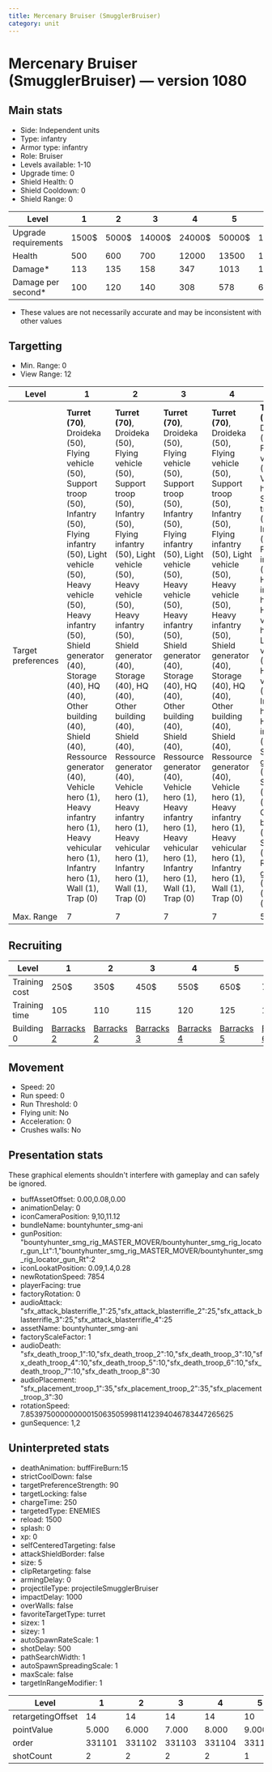 ```yaml
---
title: Mercenary Bruiser (SmugglerBruiser)
category: unit
---
```


# Mercenary Bruiser (SmugglerBruiser) — version 1080

## Main stats

  * Side: Independent units
  * Type: infantry
  * Armor type: infantry
  * Role: Bruiser
  * Levels available: 1-10
  * Upgrade time: 0
  * Shield Health: 0
  * Shield Cooldown: 0
  * Shield Range: 0

|Level               |1    |2    |3     |4     |5     |6      |7      |8      |9       |10      |
|--------------------|-----|-----|------|------|------|-------|-------|-------|--------|--------|
|Upgrade requirements|1500$|5000$|14000$|24000$|50000$|100000$|200000$|750000$|2000000$|4000000$|
|Health              |500  |600  |700   |12000 |13500 |15000  |16500  |18000  |19500   |22500   |
|Damage*             |113  |135  |158   |347   |1013  |1125   |1238   |1350   |1463    |1688    |
|Damage per second*  |100  |120  |140   |308   |578   |642    |707    |771    |836     |964     |

* These values are not necessarily accurate and may be inconsistent with other values

## Targetting

  * Min. Range: 0
  * View Range: 12

|Level             |1                                                                                                                                                                                                                                                                                                                                                                                              |2                                                                                                                                                                                                                                                                                                                                                                                              |3                                                                                                                                                                                                                                                                                                                                                                                              |4                                                                                                                                                                                                                                                                                                                                                                                              |5                                                                                                                                                                                                                                                                                                                                                                                                  |6                                                                                                                                                                                                                                                                                                                                                                                                  |7                                                                                                                                                                                                                                                                                                                                                                                                  |8                                                                                                                                                                                                                                                                                                                                                                                                  |9                                                                                                                                                                                                                                                                                                                                                                                                  |10                                                                                                                                                                                                                                                                                                                                                                                                 |
|------------------|-----------------------------------------------------------------------------------------------------------------------------------------------------------------------------------------------------------------------------------------------------------------------------------------------------------------------------------------------------------------------------------------------|-----------------------------------------------------------------------------------------------------------------------------------------------------------------------------------------------------------------------------------------------------------------------------------------------------------------------------------------------------------------------------------------------|-----------------------------------------------------------------------------------------------------------------------------------------------------------------------------------------------------------------------------------------------------------------------------------------------------------------------------------------------------------------------------------------------|-----------------------------------------------------------------------------------------------------------------------------------------------------------------------------------------------------------------------------------------------------------------------------------------------------------------------------------------------------------------------------------------------|---------------------------------------------------------------------------------------------------------------------------------------------------------------------------------------------------------------------------------------------------------------------------------------------------------------------------------------------------------------------------------------------------|---------------------------------------------------------------------------------------------------------------------------------------------------------------------------------------------------------------------------------------------------------------------------------------------------------------------------------------------------------------------------------------------------|---------------------------------------------------------------------------------------------------------------------------------------------------------------------------------------------------------------------------------------------------------------------------------------------------------------------------------------------------------------------------------------------------|---------------------------------------------------------------------------------------------------------------------------------------------------------------------------------------------------------------------------------------------------------------------------------------------------------------------------------------------------------------------------------------------------|---------------------------------------------------------------------------------------------------------------------------------------------------------------------------------------------------------------------------------------------------------------------------------------------------------------------------------------------------------------------------------------------------|---------------------------------------------------------------------------------------------------------------------------------------------------------------------------------------------------------------------------------------------------------------------------------------------------------------------------------------------------------------------------------------------------|
|Target preferences|**Turret (70)**, Droideka (50), Flying vehicle (50), Support troop (50), Infantry (50), Flying infantry (50), Light vehicle (50), Heavy vehicle (50), Heavy infantry (50), Shield generator (40), Storage (40), HQ (40), Other building (40), Shield (40), Ressource generator (40), Vehicle hero (1), Heavy infantry hero (1), Heavy vehicular hero (1), Infantry hero (1), Wall (1), Trap (0)|**Turret (70)**, Droideka (50), Flying vehicle (50), Support troop (50), Infantry (50), Flying infantry (50), Light vehicle (50), Heavy vehicle (50), Heavy infantry (50), Shield generator (40), Storage (40), HQ (40), Other building (40), Shield (40), Ressource generator (40), Vehicle hero (1), Heavy infantry hero (1), Heavy vehicular hero (1), Infantry hero (1), Wall (1), Trap (0)|**Turret (70)**, Droideka (50), Flying vehicle (50), Support troop (50), Infantry (50), Flying infantry (50), Light vehicle (50), Heavy vehicle (50), Heavy infantry (50), Shield generator (40), Storage (40), HQ (40), Other building (40), Shield (40), Ressource generator (40), Vehicle hero (1), Heavy infantry hero (1), Heavy vehicular hero (1), Infantry hero (1), Wall (1), Trap (0)|**Turret (70)**, Droideka (50), Flying vehicle (50), Support troop (50), Infantry (50), Flying infantry (50), Light vehicle (50), Heavy vehicle (50), Heavy infantry (50), Shield generator (40), Storage (40), HQ (40), Other building (40), Shield (40), Ressource generator (40), Vehicle hero (1), Heavy infantry hero (1), Heavy vehicular hero (1), Infantry hero (1), Wall (1), Trap (0)|**Turret (70)**, Droideka (50), Flying vehicle (50), Vehicle hero (50), Support troop (50), Infantry (50), Flying infantry (50), Heavy infantry hero (50), Heavy vehicular hero (50), Light vehicle (50), Heavy vehicle (50), Infantry hero (50), Heavy infantry (50), Shield generator (40), Storage (40), HQ (40), Other building (40), Shield (40), Ressource generator (40), Wall (1), Trap (0)|**Turret (70)**, Droideka (50), Flying vehicle (50), Vehicle hero (50), Support troop (50), Infantry (50), Flying infantry (50), Heavy infantry hero (50), Heavy vehicular hero (50), Light vehicle (50), Heavy vehicle (50), Infantry hero (50), Heavy infantry (50), Shield generator (40), Storage (40), HQ (40), Other building (40), Shield (40), Ressource generator (40), Wall (1), Trap (0)|**Turret (70)**, Droideka (50), Flying vehicle (50), Vehicle hero (50), Support troop (50), Infantry (50), Flying infantry (50), Heavy infantry hero (50), Heavy vehicular hero (50), Light vehicle (50), Heavy vehicle (50), Infantry hero (50), Heavy infantry (50), Shield generator (40), Storage (40), HQ (40), Other building (40), Shield (40), Ressource generator (40), Wall (1), Trap (0)|**Turret (70)**, Droideka (50), Flying vehicle (50), Vehicle hero (50), Support troop (50), Infantry (50), Flying infantry (50), Heavy infantry hero (50), Heavy vehicular hero (50), Light vehicle (50), Heavy vehicle (50), Infantry hero (50), Heavy infantry (50), Shield generator (40), Storage (40), HQ (40), Other building (40), Shield (40), Ressource generator (40), Wall (1), Trap (0)|**Turret (70)**, Droideka (50), Flying vehicle (50), Vehicle hero (50), Support troop (50), Infantry (50), Flying infantry (50), Heavy infantry hero (50), Heavy vehicular hero (50), Light vehicle (50), Heavy vehicle (50), Infantry hero (50), Heavy infantry (50), Shield generator (40), Storage (40), HQ (40), Other building (40), Shield (40), Ressource generator (40), Wall (1), Trap (0)|**Turret (70)**, Droideka (50), Flying vehicle (50), Vehicle hero (50), Support troop (50), Infantry (50), Flying infantry (50), Heavy infantry hero (50), Heavy vehicular hero (50), Light vehicle (50), Heavy vehicle (50), Infantry hero (50), Heavy infantry (50), Shield generator (40), Storage (40), HQ (40), Other building (40), Shield (40), Ressource generator (40), Wall (1), Trap (0)|
|Max. Range        |7                                                                                                                                                                                                                                                                                                                                                                                              |7                                                                                                                                                                                                                                                                                                                                                                                              |7                                                                                                                                                                                                                                                                                                                                                                                              |7                                                                                                                                                                                                                                                                                                                                                                                              |5                                                                                                                                                                                                                                                                                                                                                                                                  |5                                                                                                                                                                                                                                                                                                                                                                                                  |5                                                                                                                                                                                                                                                                                                                                                                                                  |5                                                                                                                                                                                                                                                                                                                                                                                                  |5                                                                                                                                                                                                                                                                                                                                                                                                  |5                                                                                                                                                                                                                                                                                                                                                                                                  |

## Recruiting

|Level        |1                                  |2                                  |3                                  |4                                  |5                                  |6                                  |7                                  |8                                  |9                                  |10                                  |
|-------------|-----------------------------------|-----------------------------------|-----------------------------------|-----------------------------------|-----------------------------------|-----------------------------------|-----------------------------------|-----------------------------------|-----------------------------------|------------------------------------|
|Training cost|250$                               |350$                               |450$                               |550$                               |650$                               |750$                               |850$                               |950$                               |1050$                              |1150$                               |
|Training time|105                                |110                                |115                                |120                                |125                                |130                                |135                                |140                                |145                                |150                                 |
|Building 0   |[Barracks 2](smugglerBarracks.html)|[Barracks 2](smugglerBarracks.html)|[Barracks 3](smugglerBarracks.html)|[Barracks 4](smugglerBarracks.html)|[Barracks 5](smugglerBarracks.html)|[Barracks 6](smugglerBarracks.html)|[Barracks 7](smugglerBarracks.html)|[Barracks 8](smugglerBarracks.html)|[Barracks 9](smugglerBarracks.html)|[Barracks 10](smugglerBarracks.html)|

## Movement

  * Speed: 20
  * Run speed: 0
  * Run Threshold: 0
  * Flying unit: No
  * Acceleration: 0
  * Crushes walls: No

## Presentation stats

These graphical elements shouldn't interfere with gameplay and can safely be ignored.

  * buffAssetOffset: 0.00,0.08,0.00
  * animationDelay: 0
  * iconCameraPosition: 9,10,11.12
  * bundleName: bountyhunter_smg-ani
  * gunPosition: "bountyhunter_smg_rig_MASTER_MOVER/bountyhunter_smg_rig_locator_gun_Lt":1,"bountyhunter_smg_rig_MASTER_MOVER/bountyhunter_smg_rig_locator_gun_Rt":2
  * iconLookatPosition: 0.09,1.4,0.28
  * newRotationSpeed: 7854
  * playerFacing: true
  * factoryRotation: 0
  * audioAttack: "sfx_attack_blasterrifle_1":25,"sfx_attack_blasterrifle_2":25,"sfx_attack_blasterrifle_3":25,"sfx_attack_blasterrifle_4":25
  * assetName: bountyhunter_smg-ani
  * factoryScaleFactor: 1
  * audioDeath: "sfx_death_troop_1":10,"sfx_death_troop_2":10,"sfx_death_troop_3":10,"sfx_death_troop_4":10,"sfx_death_troop_5":10,"sfx_death_troop_6":10,"sfx_death_troop_7":10,"sfx_death_troop_8":30
  * audioPlacement: "sfx_placement_troop_1":35,"sfx_placement_troop_2":35,"sfx_placement_troop_3":30
  * rotationSpeed: 7.8539750000000001506350599811412394046783447265625
  * gunSequence: 1,2

## Uninterpreted stats

  * deathAnimation: buffFireBurn:15
  * strictCoolDown: false
  * targetPreferenceStrength: 90
  * targetLocking: false
  * chargeTime: 250
  * targetedType: ENEMIES
  * reload: 1500
  * splash: 0
  * xp: 0
  * selfCenteredTargeting: false
  * attackShieldBorder: false
  * size: 5
  * clipRetargeting: false
  * armingDelay: 0
  * projectileType: projectileSmugglerBruiser
  * impactDelay: 1000
  * overWalls: false
  * favoriteTargetType: turret
  * sizex: 1
  * sizey: 1
  * autoSpawnRateScale: 1
  * shotDelay: 500
  * pathSearchWidth: 1
  * autoSpawnSpreadingScale: 1
  * maxScale: false
  * targetInRangeModifier: 1

|Level            |1     |2     |3     |4     |5     |6     |7     |8     |9     |10    |
|-----------------|------|------|------|------|------|------|------|------|------|------|
|retargetingOffset|14    |14    |14    |14    |10    |10    |10    |10    |10    |10    |
|pointValue       |5.000 |6.000 |7.000 |8.000 |9.000 |10.000|11.000|12.000|13.000|15.000|
|order            |331101|331102|331103|331104|331105|331106|331107|331108|331109|331110|
|shotCount        |2     |2     |2     |2     |1     |1     |1     |1     |1     |1     |


